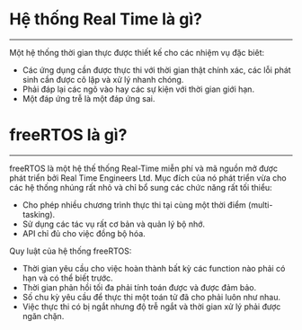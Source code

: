 # Hệ thống Real Time là gì?
_______________________________
Một hệ thống thời gian thực được thiết kế cho các nhiệm vụ đặc biêt:
  * Các ứng dụng cần được thực thi với thời gian thật chính xác, các lỗi phát sinh cần được cô lập và xử lý nhanh chóng.
  * Phải đáp lại các ngõ vào hay các sự kiện với thời gian giới hạn.
  * Một đáp ứng trễ là một đáp ứng sai.

# freeRTOS là gì?
________________________________
freeRTOS là một hệ thế thống Real-Time miễn phí và mã nguồn mở được phát triển bởi Real Time Engineers Ltd. Mục đích của nó phát triển vừa cho các hệ thống nhúng rất nhỏ và chỉ bổ sung các chức năng rất tối thiểu:
  * Cho phép nhiều chương trình thực thi tại cùng một thời điểm (multi-tasking).
  * Sử dụng các tác vụ rất cơ bản và quản lý bộ nhớ.
  * API chỉ đủ cho việc đồng bộ hóa.

Quy luật của hệ thống freeRTOS:
* Thời gian yêu cầu cho việc hoàn thành bất kỳ các function nào phải có hạn và có thể biết trước.
* Thời gian phản hồi tối đa phải tính toán được và được đảm bảo.
* Số chu kỳ yêu cầu để thực thi một toán tử đã cho phải luôn như nhau.
* Việc thực thi có bị ngắt nhưng độ trễ ngắt và thời gian xử lý phải được ngăn chặn.





